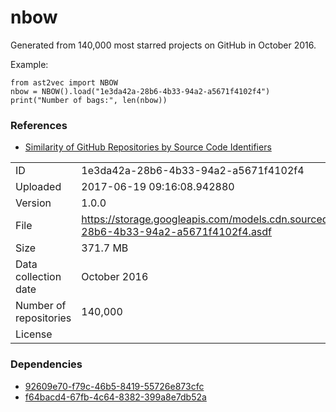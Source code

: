 # nbow

Generated from 140,000 most starred projects on GitHub in October 2016.

Example:

```
from ast2vec import NBOW
nbow = NBOW().load("1e3da42a-28b6-4b33-94a2-a5671f4102f4")
print("Number of bags:", len(nbow))
```

### References

* [Similarity of GitHub Repositories by Source Code Identifiers](http://vmarkovtsev.github.io/techtalks-2017-moscow/)

|    |    |
|:---|:---|
| ID       | 1e3da42a-28b6-4b33-94a2-a5671f4102f4 |
| Uploaded | 2017-06-19 09:16:08.942880 |
| Version  | 1.0.0 |
| File     | https://storage.googleapis.com/models.cdn.sourced.tech/models%2Fnbow%2F1e3da42a-28b6-4b33-94a2-a5671f4102f4.asdf |
| Size     | 371.7 MB |
| Data collection date | October 2016 |
| Number of repositories | 140,000 |
| License  | [](undecided) |

### Dependencies

* [92609e70-f79c-46b5-8419-55726e873cfc](/id2vec/92609e70-f79c-46b5-8419-55726e873cfc.md)
* [f64bacd4-67fb-4c64-8382-399a8e7db52a](/docfreq/f64bacd4-67fb-4c64-8382-399a8e7db52a.md)

